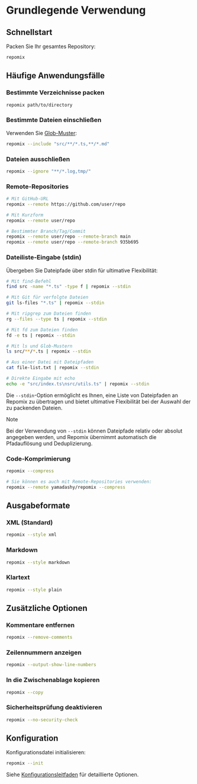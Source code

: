 # Grundlegende Verwendung

## Schnellstart

Packen Sie Ihr gesamtes Repository:
```bash
repomix
```

## Häufige Anwendungsfälle

### Bestimmte Verzeichnisse packen
```bash
repomix path/to/directory
```

### Bestimmte Dateien einschließen
Verwenden Sie [Glob-Muster](https://github.com/mrmlnc/fast-glob?tab=readme-ov-file#pattern-syntax):
```bash
repomix --include "src/**/*.ts,**/*.md"
```

### Dateien ausschließen
```bash
repomix --ignore "**/*.log,tmp/"
```

### Remote-Repositories
```bash
# Mit GitHub-URL
repomix --remote https://github.com/user/repo

# Mit Kurzform
repomix --remote user/repo

# Bestimmter Branch/Tag/Commit
repomix --remote user/repo --remote-branch main
repomix --remote user/repo --remote-branch 935b695
```

### Dateiliste-Eingabe (stdin)

Übergeben Sie Dateipfade über stdin für ultimative Flexibilität:

```bash
# Mit find-Befehl
find src -name "*.ts" -type f | repomix --stdin

# Mit Git für verfolgte Dateien
git ls-files "*.ts" | repomix --stdin

# Mit ripgrep zum Dateien finden
rg --files --type ts | repomix --stdin

# Mit fd zum Dateien finden
fd -e ts | repomix --stdin

# Mit ls und Glob-Mustern
ls src/**/*.ts | repomix --stdin

# Aus einer Datei mit Dateipfaden
cat file-list.txt | repomix --stdin

# Direkte Eingabe mit echo
echo -e "src/index.ts\nsrc/utils.ts" | repomix --stdin
```

Die `--stdin`-Option ermöglicht es Ihnen, eine Liste von Dateipfaden an Repomix zu übertragen und bietet ultimative Flexibilität bei der Auswahl der zu packenden Dateien.

> [!NOTE]
> Bei der Verwendung von `--stdin` können Dateipfade relativ oder absolut angegeben werden, und Repomix übernimmt automatisch die Pfadauflösung und Deduplizierung.

### Code-Komprimierung

```bash
repomix --compress

# Sie können es auch mit Remote-Repositories verwenden:
repomix --remote yamadashy/repomix --compress
```

## Ausgabeformate

### XML (Standard)
```bash
repomix --style xml
```

### Markdown
```bash
repomix --style markdown
```

### Klartext
```bash
repomix --style plain
```

## Zusätzliche Optionen

### Kommentare entfernen
```bash
repomix --remove-comments
```

### Zeilennummern anzeigen
```bash
repomix --output-show-line-numbers
```

### In die Zwischenablage kopieren
```bash
repomix --copy
```

### Sicherheitsprüfung deaktivieren
```bash
repomix --no-security-check
```

## Konfiguration

Konfigurationsdatei initialisieren:
```bash
repomix --init
```

Siehe [Konfigurationsleitfaden](/de/guide/configuration) für detaillierte Optionen. 
